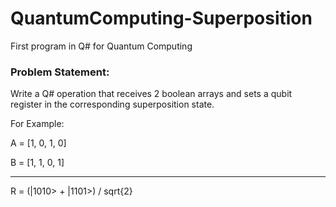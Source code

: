 # QuantumComputing-Superposition
First program in Q# for Quantum Computing

### Problem Statement:
Write a Q# operation that receives 2 boolean arrays and sets a qubit register in the corresponding superposition state.

For Example:

A = [1, 0, 1, 0]

B = [1, 1, 0, 1]

----------------

R = (|1010> + |1101>) / sqrt{2}
